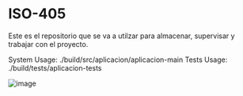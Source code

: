 # ISO-405
Este es el repositorio que se va a utilzar para almacenar, supervisar y trabajar con el proyecto.

System Usage: ./build/src/aplicacion/aplicacion-main
Tests Usage: ./build/tests/aplicacion-tests

![image](https://github.com/user-attachments/assets/ba72ff19-9b15-4a2e-ba49-91498522d107)
